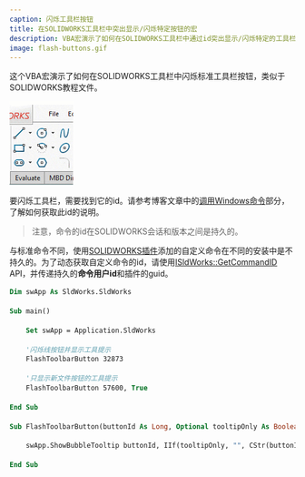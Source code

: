 ```yaml
---
caption: 闪烁工具栏按钮
title: 在SOLIDWORKS工具栏中突出显示/闪烁特定按钮的宏
description: VBA宏演示了如何在SOLIDWORKS工具栏中通过id突出显示/闪烁特定的工具栏按钮
image: flash-buttons.gif
---
```

这个VBA宏演示了如何在SOLIDWORKS工具栏中闪烁标准工具栏按钮，类似于SOLIDWORKS教程文件。

![闪烁草图线命令](flash-buttons.gif)

要闪烁工具栏，需要找到它的id。请参考博客文章中的[调用Windows命令](https://blog.codestack.net/missing-solidworks-api-command#calling-windows-command)部分，了解如何获取此id的说明。

> 注意，命令的id在SOLIDWORKS会话和版本之间是持久的。

与标准命令不同，使用[SOLIDWORKS插件](/docs/codestack/solidworks-api/getting-started/add-ins/)添加的自定义命令在不同的安装中是不持久的。为了动态获取自定义命令的id，请使用[ISldWorks::GetCommandID](https://help.solidworks.com/2017/english/api/sldworksapi/SolidWorks.Interop.sldworks~SolidWorks.Interop.sldworks.ISldWorks~GetCommandID.html) API，并传递持久的**命令用户id**和插件的guid。

~~~ vb
Dim swApp As SldWorks.SldWorks

Sub main()

    Set swApp = Application.SldWorks
    
    '闪烁线按钮并显示工具提示
    FlashToolbarButton 32873
    
    '只显示新文件按钮的工具提示
    FlashToolbarButton 57600, True
    
End Sub

Sub FlashToolbarButton(buttonId As Long, Optional tooltipOnly As Boolean = False)
    
    swApp.ShowBubbleTooltip buttonId, IIf(tooltipOnly, "", CStr(buttonId)), 0, "", ""
    
End Sub
~~~